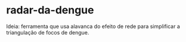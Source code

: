 # radar-da-dengue

Ideia: ferramenta que usa alavanca do efeito de rede para simplificar a triangulação de focos de dengue.
